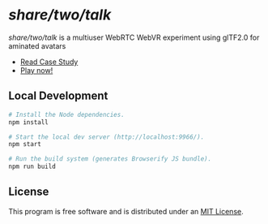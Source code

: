 # _share/two/talk_

_share/two/talk_ is a multiuser WebRTC WebVR experiment using glTF2.0 for aminated avatars

* [Read Case Study](http://unboring.net/cases/sharetwotalk/)
* [Play now!](http://talk.unboring.net)

## Local Development

```sh
# Install the Node dependencies.
npm install

# Start the local dev server (http://localhost:9966/).
npm start

# Run the build system (generates Browserify JS bundle).
npm run build
```

## License

This program is free software and is distributed under an [MIT License](LICENSE.md).
